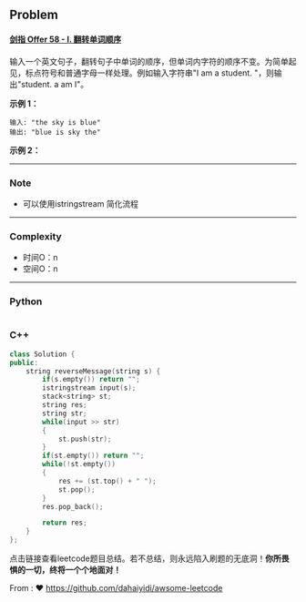 ## Problem

#### [剑指 Offer 58 - I. 翻转单词顺序](https://leetcode.cn/problems/fan-zhuan-dan-ci-shun-xu-lcof/)

输入一个英文句子，翻转句子中单词的顺序，但单词内字符的顺序不变。为简单起见，标点符号和普通字母一样处理。例如输入字符串"I am a student. "，则输出"student. a am I"。

 

**示例 1：**

```
输入: "the sky is blue"
输出: "blue is sky the"
```

**示例 2：**

------

### Note

- 可以使用istringstream 简化流程

------

### Complexity

- 时间O：n
- 空间O：n

------

### Python

```python

```

### C++

```C++
class Solution {
public:
    string reverseMessage(string s) {
        if(s.empty()) return "";
        istringstream input(s);
        stack<string> st;
        string res;
        string str;
        while(input >> str)
        {
            st.push(str);
        }
        if(st.empty()) return "";
        while(!st.empty())
        {
            res += (st.top() + " ");
            st.pop();           
        }
        res.pop_back();

        return res;
    }
};
```

点击链接查看leetcode题目总结。若不总结，则永远陷入刷题的无底洞！**你所畏惧的一切，终将一个个地面对！**

From : :heart: https://github.com/dahaiyidi/awsome-leetcode
